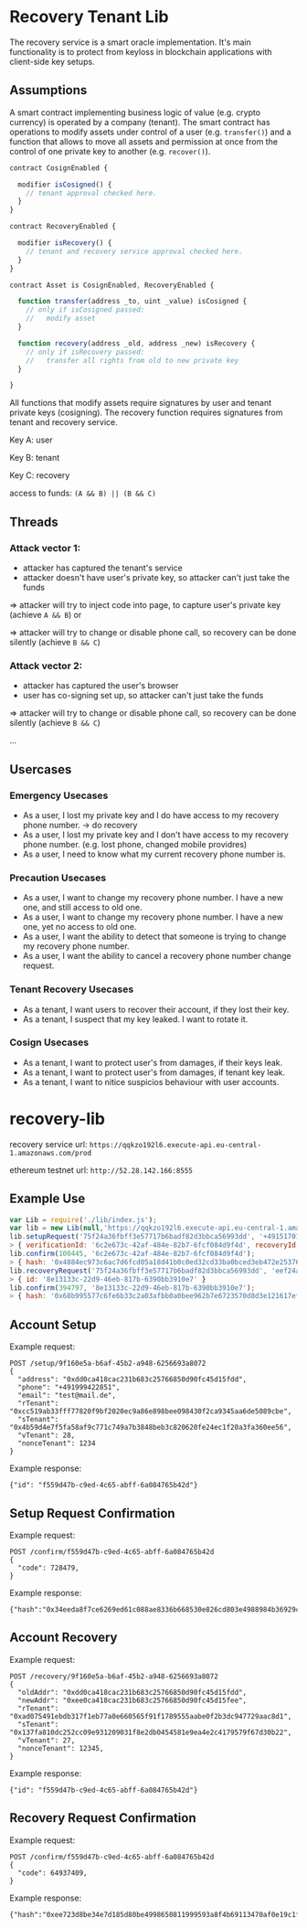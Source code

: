 
# Recovery Tenant Lib

The recovery service is a smart oracle implementation. It's main functionality is to protect from keyloss in blockchain applications with client-side key setups.

## Assumptions

A smart contract implementing business logic of value (e.g. crypto currency) is operated by a company (tenant). The smart contract has operations to modify assets under control of a user (e.g. `transfer()`) and a function that allows to move all assets and permission at once from the control of one private key to another (e.g. `recover()`).

```js
contract CosignEnabled {

  modifier isCosigned() {
    // tenant approval checked here.
  }
}

contract RecoveryEnabled {

  modifier isRecovery() {
    // tenant and recovery service approval checked here.
  }
}

contract Asset is CosignEnabled, RecoveryEnabled {

  function transfer(address _to, uint _value) isCosigned {
    // only if isCosigned passed:
    //   modify asset
  }

  function recovery(address _old, address _new) isRecovery {
    // only if isRecovery passed:
    //   transfer all rights from old to new private key
  }

}
```

All functions that modify assets require signatures by user and tenant private keys (cosigning). The recovery function requires signatures from tenant and recovery service. 

Key A: user

Key B: tenant

Key C: recovery

access to funds: `(A && B) || (B && C)`


## Threads

### Attack vector 1: 
- attacker has captured the tenant's service
- attacker doesn't have user's private key, so attacker can't just take the funds

=> attacker will try to inject code into page, to capture user's private key (achieve `A && B`)
or

=> attacker will try to change or disable phone call, so recovery can be done silently (achieve `B && C`)

### Attack vector 2: 
- attacker has captured the user's browser
- user has co-signing set up, so attacker can't just take the funds

=> attacker will try to change or disable phone call, so recovery can be done silently (achieve `B && C`)

...

## Usercases


### Emergency Usecases

- As a user, I lost my private key and I do have access to my recovery phone number. -> do recovery
- As a user, I lost my private key and I don't have access to my recovery phone number. (e.g. lost phone, changed mobile providres)
- As a user, I need to know what my current recovery phone number is.

### Precaution Usecases

- As a user, I want to change my recovery phone number. I have a new one, and still access to old one.
- As a user, I want to change my recovery phone number. I have a new one, yet no access to old one.
- As a user, I want the ability to detect that someone is trying to change my recovery phone number.
- As a user, I want the ability to cancel a recovery phone number change request.

### Tenant Recovery Usecases

- As a tenant, I want users to recover their account, if they lost their key.
- As a tenant, I suspect that my key leaked. I want to rotate it.

### Cosign Usecases

- As a tenant, I want to protect user's from damages, if their keys leak.
- As a tenant, I want to protect user's from damages, if tenant key leak.
- As a tenant, I want to nitice suspicios behaviour with user accounts.


# recovery-lib

recovery service url: `https://qqkzo192l6.execute-api.eu-central-1.amazonaws.com/prod`

ethereum testnet url: `http://52.28.142.166:8555`

## Example Use

```js
var Lib = require('./lib/index.js');
var lib = new Lib(null,'https://qqkzo192l6.execute-api.eu-central-1.amazonaws.com/prod');
lib.setupRequest('75f24a36fbff3e57717b6badf82d3bbca56993dd', '+4915170196026', 'mail@johba.de');
> { verificationId: '6c2e673c-42af-484e-82b7-6fcf084d9f4d', recoveryId: '3b407ed5-85ec-4c87-8a7e-4301ce4ccf63' }
lib.confirm(100445, '6c2e673c-42af-484e-82b7-6fcf084d9f4d');
> { hash: '0x4884ec973c6ac7d6fcd05a18d41b0c0ed32cd33ba0bced3eb472e253762bcaee' }
lib.recoveryRequest('75f24a36fbff3e57717b6badf82d3bbca56993dd', 'eef24a36fbff3e57717b6badf82d3bbca56993ee', '3b407ed5-85ec-4c87-8a7e-4301ce4ccf63');
> { id: '8e13133c-22d9-46eb-817b-6390bb3910e7' }
lib.confirm(394797, '8e13133c-22d9-46eb-817b-6390bb3910e7');
> { hash: '0x68b995577c6fe6b33c2a03afbb0a0bee962b7e6723570d8d3e121617eff11201' }
```


## Account Setup

Example request:
```
POST /setup/9f160e5a-b6af-45b2-a948-6256693a8072
{
  "address": "0xdd0ca418cac231b683c25766850d90fc45d15fdd",
  "phone": "+491999422851",
  "email": "test@mail.de",
  "rTenant": "0xcc519ab33fff77820f9bf2020ec9a86e898bee098430f2ca9345aa6de5089cbe",
  "sTenant": "0x4b59d4e7f5fa58af9c771c749a7b3848beb3c820620fe24ec1f20a3fa360ee56",
  "vTenant": 28,
  "nonceTenant": 1234
}
```

Example response:
```
{"id": "f559d47b-c9ed-4c65-abff-6a084765b42d"}
```

## Setup Request Confirmation

Example request:
```
POST /confirm/f559d47b-c9ed-4c65-abff-6a084765b42d
{
  "code": 728479,
}
```

Example response:
```
{"hash":"0x34eeda8f7ce6269ed61c088ae8336b668530e826cd803e4988984b36929ccc37"}
```

## Account Recovery

Example request:
```
POST /recovery/9f160e5a-b6af-45b2-a948-6256693a8072
{
  "oldAddr": "0xdd0ca418cac231b683c25766850d90fc45d15fdd",
  "newAddr": "0xee0ca418cac231b683c25766850d90fc45d15fee",
  "rTenant": "0xad075491ebdb317f1eb77a0e660565f91f1789555aabe0f2b3dc947729aac8d1",
  "sTenant": "0x137fa810dc252cc09e931209031f8e2db0454581e9ea4e2c4179579f67d30b22",
  "vTenant": 27,
  "nonceTenant": 12345,
}
```

Example response:
```
{"id": "f559d47b-c9ed-4c65-abff-6a084765b42d"}
```

## Recovery Request Confirmation

Example request:
```
POST /confirm/f559d47b-c9ed-4c65-abff-6a084765b42d
{
  "code": 64937409,
}
```

Example response:
```
{"hash":"0xee723d8be34e7d185d80be4998650811999593a8f4b69113470af0e19c1f7331"}
```
